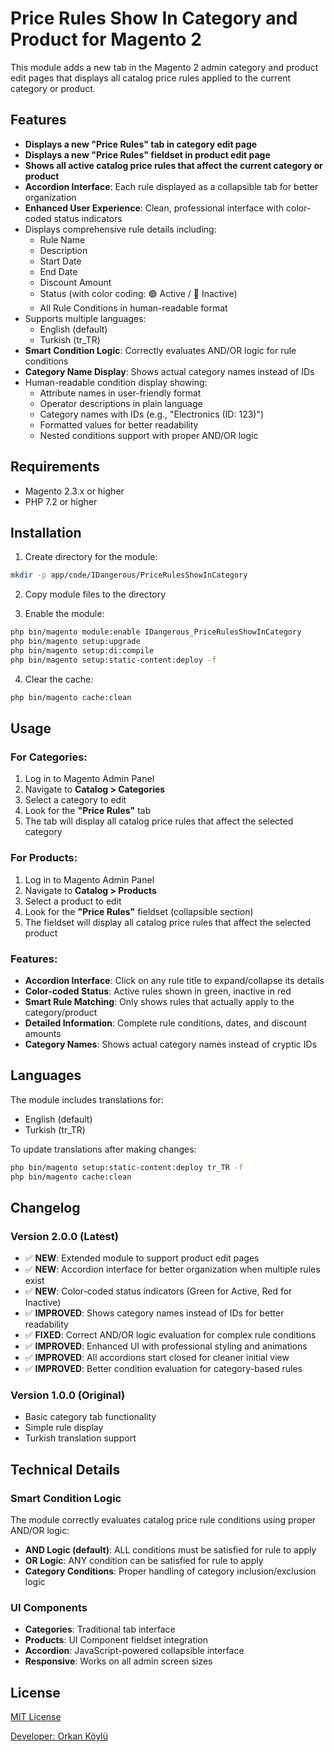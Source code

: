 # Price Rules Show In Category and Product for Magento 2

This module adds a new tab in the Magento 2 admin category and product edit pages that displays all catalog price rules applied to the current category or product.

## Features

- **Displays a new "Price Rules" tab in category edit page**
- **Displays a new "Price Rules" fieldset in product edit page**
- **Shows all active catalog price rules that affect the current category or product**
- **Accordion Interface**: Each rule displayed as a collapsible tab for better organization
- **Enhanced User Experience**: Clean, professional interface with color-coded status indicators
- Displays comprehensive rule details including:
  - Rule Name
  - Description
  - Start Date
  - End Date
  - Discount Amount
  - Status (with color coding: 🟢 Active / 🔴 Inactive)
  - All Rule Conditions in human-readable format
- Supports multiple languages:
  - English (default)
  - Turkish (tr_TR)
- **Smart Condition Logic**: Correctly evaluates AND/OR logic for rule conditions
- **Category Name Display**: Shows actual category names instead of IDs
- Human-readable condition display showing:
  - Attribute names in user-friendly format
  - Operator descriptions in plain language
  - Category names with IDs (e.g., "Electronics (ID: 123)")
  - Formatted values for better readability
  - Nested conditions support with proper AND/OR logic

## Requirements

- Magento 2.3.x or higher
- PHP 7.2 or higher

## Installation

1. Create directory for the module:
```bash
mkdir -p app/code/IDangerous/PriceRulesShowInCategory
```

2. Copy module files to the directory

3. Enable the module:
```bash
php bin/magento module:enable IDangerous_PriceRulesShowInCategory
php bin/magento setup:upgrade
php bin/magento setup:di:compile
php bin/magento setup:static-content:deploy -f
```

4. Clear the cache:
```bash
php bin/magento cache:clean
```

## Usage

### For Categories:
1. Log in to Magento Admin Panel
2. Navigate to **Catalog > Categories**
3. Select a category to edit
4. Look for the **"Price Rules"** tab
5. The tab will display all catalog price rules that affect the selected category

### For Products:
1. Log in to Magento Admin Panel
2. Navigate to **Catalog > Products**
3. Select a product to edit
4. Look for the **"Price Rules"** fieldset (collapsible section)
5. The fieldset will display all catalog price rules that affect the selected product

### Features:
- **Accordion Interface**: Click on any rule title to expand/collapse its details
- **Color-coded Status**: Active rules shown in green, inactive in red
- **Smart Rule Matching**: Only shows rules that actually apply to the category/product
- **Detailed Information**: Complete rule conditions, dates, and discount amounts
- **Category Names**: Shows actual category names instead of cryptic IDs

## Languages

The module includes translations for:
- English (default)
- Turkish (tr_TR)

To update translations after making changes:
```bash
php bin/magento setup:static-content:deploy tr_TR -f
php bin/magento cache:clean
```

## Changelog

### Version 2.0.0 (Latest)
- ✅ **NEW**: Extended module to support product edit pages
- ✅ **NEW**: Accordion interface for better organization when multiple rules exist
- ✅ **NEW**: Color-coded status indicators (Green for Active, Red for Inactive)
- ✅ **IMPROVED**: Shows category names instead of IDs for better readability
- ✅ **FIXED**: Correct AND/OR logic evaluation for complex rule conditions
- ✅ **IMPROVED**: Enhanced UI with professional styling and animations
- ✅ **IMPROVED**: All accordions start closed for cleaner initial view
- ✅ **IMPROVED**: Better condition evaluation for category-based rules

### Version 1.0.0 (Original)
- Basic category tab functionality
- Simple rule display
- Turkish translation support

## Technical Details

### Smart Condition Logic
The module correctly evaluates catalog price rule conditions using proper AND/OR logic:
- **AND Logic (default)**: ALL conditions must be satisfied for rule to apply
- **OR Logic**: ANY condition can be satisfied for rule to apply
- **Category Conditions**: Proper handling of category inclusion/exclusion logic

### UI Components
- **Categories**: Traditional tab interface
- **Products**: UI Component fieldset integration
- **Accordion**: JavaScript-powered collapsible interface
- **Responsive**: Works on all admin screen sizes

## License

[MIT License](LICENSE)

[Developer: Orkan Köylü](orkan.koylu@gmail.com)